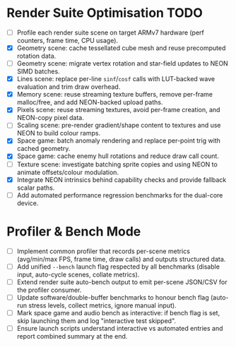 # Render Suite Optimisation TODO

- [ ] Profile each render suite scene on target ARMv7 hardware (perf counters, frame time, CPU usage).
- [x] Geometry scene: cache tessellated cube mesh and reuse precomputed rotation data.
- [ ] Geometry scene: migrate vertex rotation and star-field updates to NEON SIMD batches.
- [x] Lines scene: replace per-line `sinf`/`cosf` calls with LUT-backed wave evaluation and trim draw overhead.
- [x] Memory scene: reuse streaming texture buffers, remove per-frame malloc/free, and add NEON-backed upload paths.
- [x] Pixels scene: reuse streaming textures, avoid per-frame creation, and NEON-copy pixel data.
- [ ] Scaling scene: pre-render gradient/shape content to textures and use NEON to build colour ramps.
- [x] Space game: batch anomaly rendering and replace per-point trig with cached geometry.
- [x] Space game: cache enemy hull rotations and reduce draw call count.
- [ ] Texture scene: investigate batching sprite copies and using NEON to animate offsets/colour modulation.
- [x] Integrate NEON intrinsics behind capability checks and provide fallback scalar paths.
- [ ] Add automated performance regression benchmarks for the dual-core device.

# Profiler & Bench Mode
- [ ] Implement common profiler that records per-scene metrics (avg/min/max FPS, frame time, draw calls) and outputs structured data.
- [ ] Add unified `--bench` launch flag respected by all benchmarks (disable input, auto-cycle scenes, collate metrics).
- [ ] Extend render suite auto-bench output to emit per-scene JSON/CSV for the profiler consumer.
- [ ] Update software/double-buffer benchmarks to honour bench flag (auto-run stress levels, collect metrics, ignore manual input).
- [ ] Mark space game and audio bench as interactive: if bench flag is set, skip launching them and log "interactive test skipped".
- [ ] Ensure launch scripts understand interactive vs automated entries and report combined summary at the end.

